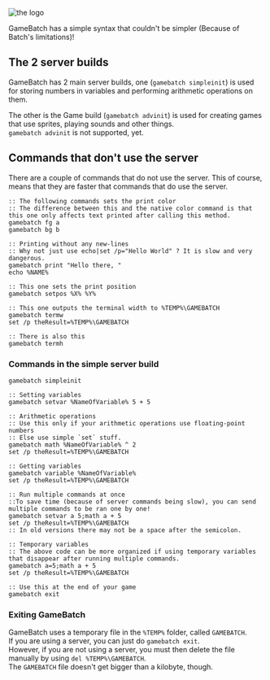 ![the logo](http://i.imgur.com/IizTjez.png)

GameBatch has a simple syntax that couldn't be simpler (Because of Batch's limitations)!

## The 2 server builds
GameBatch has 2 main server builds, one (```gamebatch simpleinit```) is used for storing numbers in variables and performing arithmetic operations on them.

The other is the Game build (```gamebatch advinit```) is used for creating games that use sprites, playing sounds and other things.  
```gamebatch advinit``` is not supported, yet.

## Commands that don't use the server
There are a couple of commands that do not use the server.
This of course, means that they are faster that commands that do use the server.
```batch
:: The following commands sets the print color
:: The difference between this and the native color command is that this one only affects text printed after calling this method.
gamebatch fg a
gamebatch bg b

:: Printing without any new-lines
:: Why not just use echo|set /p="Hello World" ? It is slow and very dangerous.
gamebatch print "Hello there, "
echo %NAME%

:: This one sets the print position
gamebatch setpos %X% %Y%

:: This one outputs the terminal width to %TEMP%\GAMEBATCH
gamebatch termw
set /p theResult=%TEMP%\GAMEBATCH

:: There is also this
gamebatch termh
```

### Commands in the simple server build
```batch
gamebatch simpleinit

:: Setting variables
gamebatch setvar %NameOfVariable% 5 + 5

:: Arithmetic operations
:: Use this only if your arithmetic operations use floating-point numbers
:: Else use simple `set` stuff.
gamebatch math %NameOfVariable% ^ 2
set /p theResult=%TEMP%\GAMEBATCH

:: Getting variables
gamebatch variable %NameOfVariable%
set /p theResult=%TEMP%\GAMEBATCH

:: Run multiple commands at once
::To save time (because of server commands being slow), you can send multiple commands to be ran one by one!
gamebatch setvar a 5;math a + 5
set /p theResult=%TEMP%\GAMEBATCH
:: In old versions there may not be a space after the semicolon.

:: Temporary variables
:: The above code can be more organized if using temporary variables that disappear after running multiple commands.
gamebatch a=5;math a + 5
set /p theResult=%TEMP%\GAMEBATCH

:: Use this at the end of your game
gamebatch exit
```

### Exiting GameBatch
GameBatch uses a temporary file in the `%TEMP%` folder, called `GAMEBATCH`.  
If you are using a server, you can just do `gamebatch exit`.  
However, if you are not using a server, you must then delete the file manually by using `del %TEMP%\GAMEBATCH`.  
The `GAMEBATCH` file doesn't get bigger than a kilobyte, though.

